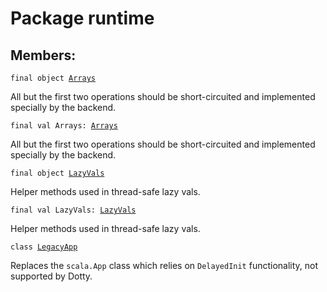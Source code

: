 # Package runtime
## Members:
<pre><code class="language-scala" >final object <a href="./Arrays$.md">Arrays</a></pre></code>
All but the first two operations should be short-circuited and implemented specially by
the backend.

<pre><code class="language-scala" >final val Arrays: <a href="./Arrays$.md">Arrays</a></pre></code>
All but the first two operations should be short-circuited and implemented specially by
the backend.


<pre><code class="language-scala" >final object <a href="./LazyVals$.md">LazyVals</a></pre></code>
Helper methods used in thread-safe lazy vals.

<pre><code class="language-scala" >final val LazyVals: <a href="./LazyVals$.md">LazyVals</a></pre></code>
Helper methods used in thread-safe lazy vals.


<pre><code class="language-scala" >class <a href="./LegacyApp.md">LegacyApp</a></pre></code>
Replaces the `scala.App` class which relies on `DelayedInit` functionality,
not supported by Dotty.


